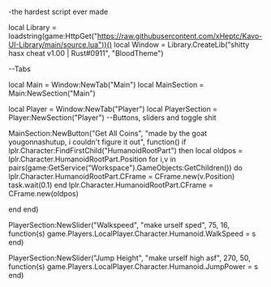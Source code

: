 -the hardest script ever made

local Library = loadstring(game:HttpGet("https://raw.githubusercontent.com/xHeptc/Kavo-UI-Library/main/source.lua"))()
local Window = Library.CreateLib("shitty hasx cheat v1.00 | Rust#0911", "BloodTheme")

--Tabs

local Main = Window:NewTab("Main")
local MainSection = Main:NewSection("Main")

local Player = Window:NewTab("Player")
local PlayerSection = Player:NewSection("Player")
--Buttons, sliders and toggle shit

MainSection:NewButton("Get All Coins", "made by the goat yougonnashutup, i couldn't figure it out", function()
    if lplr.Character:FindFirstChild("HumanoidRootPart") then 
    local oldpos = lplr.Character.HumanoidRootPart.Position 
        for i,v in pairs(game:GetService("Workspace").GameObjects:GetChildren()) do 
              lplr.Character.HumanoidRootPart.CFrame = CFrame.new(v.Position) 
            task.wait(0.1)
        end
    lplr.Character.HumanoidRootPart.CFrame = CFrame.new(oldpos)
    
end 
end)

PlayerSection:NewSlider("Walkspeed", "make urself sped", 75, 16, function(s)
    game.Players.LocalPlayer.Character.Humanoid.WalkSpeed = s
end)

PlayerSection:NewSlider("Jump Height", "make urself high asf", 270, 50, function(s)
    game.Players.LocalPlayer.Character.Humanoid.JumpPower = s
end)
